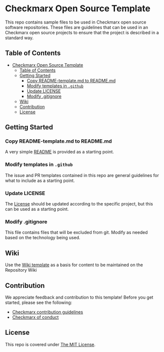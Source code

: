 # Checkmarx Open Source Template

This repo contains sample files to be used in Checkmarx open source software repositories. These files are guidelines that can be used in an Checkmarx open source projects to ensure that the project is described in a standard way.

## Table of Contents
- [Checkmarx Open Source Template](#checkmarx-open-source-template)
  - [Table of Contents](#table-of-contents)
  - [Getting Started](#getting-started)
    - [Copy README-template.md to README.md](#copy-readme-templatemd-to-readmemd)
    - [Modify templates in `.github`](#modify-templates-in-github)
    - [Update LICENSE](#update-license)
    - [Modify .gitignore](#modify-gitignore)
  - [Wiki](#wiki)
  - [Contribution](#contribution)
  - [License](#license)

## Getting Started


### Copy README-template.md to README.md

A very simple [README](README-template.md) is provided as a starting point.

### Modify templates in `.github`

The issue and PR templates contained in this repo are general guidelines for what to include as a starting point. 

### Update LICENSE

The [License](LICENSE) should be updated according to the specific project, but this can be used as a starting point.

### Modify .gitignore

This file contains files that will be excluded from git. Modify as needed based on the technology being used.

## Wiki

Use the [Wiki template](Wiki-template.md) as a basis for content to be maintained on the Repository Wiki

## Contribution

We appreciate feedback and contribution to this template! Before you get started, please see the following:

- [Checkmarx contribution guidelines](CONTRIBUTING.md)
- [Checkmarx of conduct](CODE-OF-CONDUCT.md)

## License

This repo is covered under [The MIT License](LICENSE).
